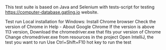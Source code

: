 This test suite is based on Java and Selenium with tests-script for testing https://computer-database.gatling.io website.

Test run
Local installation for Windows:
Install Chrome browser
Check the version of Chrome in Help - About Google Chrome
If the version is above 113 version,
Download the chromedriver.exe that fits your version of Chrome
Change chromedriver.exe from resources in the project
Open IntelliJ, the test you want to run
Use Ctrl+Shift+F10 hot key to run the test